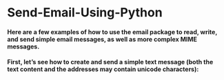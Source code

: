 # Send-Email-Using-Python
#### Here are a few examples of how to use the email package to read, write, and send simple email messages, as well as more complex MIME messages.

#### First, let’s see how to create and send a simple text message (both the text content and the addresses may contain unicode characters):

